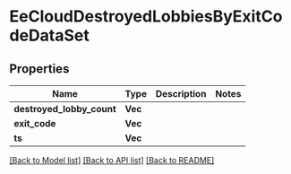 # EeCloudDestroyedLobbiesByExitCodeDataSet

## Properties

Name | Type | Description | Notes
------------ | ------------- | ------------- | -------------
**destroyed_lobby_count** | **Vec<i64>** |  | 
**exit_code** | **Vec<i32>** |  | 
**ts** | **Vec<i64>** |  | 

[[Back to Model list]](../README.md#documentation-for-models) [[Back to API list]](../README.md#documentation-for-api-endpoints) [[Back to README]](../README.md)


